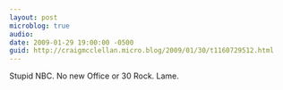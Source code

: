 ```yaml
---
layout: post
microblog: true
audio: 
date: 2009-01-29 19:00:00 -0500
guid: http://craigmcclellan.micro.blog/2009/01/30/t1160729512.html
---
```

Stupid NBC. No new Office or 30 Rock. Lame.
